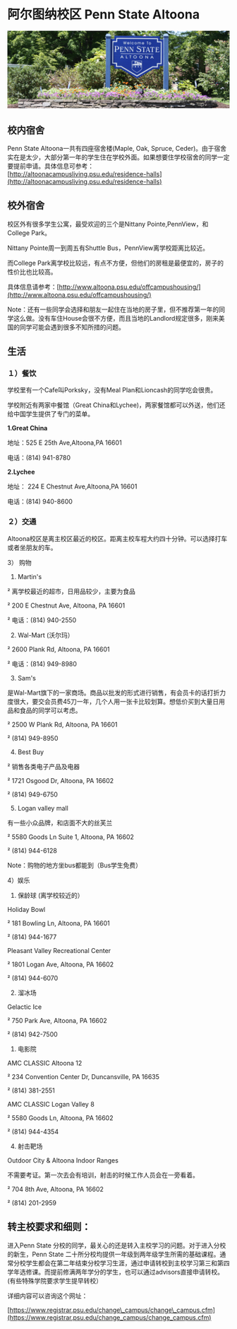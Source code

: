 # 阿尔图纳校区  Penn State Altoona

![](../.gitbook/assets/image%20%28155%29.png)

## 校内宿舍

Penn State Altoona一共有四座宿舍楼\(Maple, Oak, Spruce, Ceder\)。由于宿舍实在是太少，大部分第一年的学生住在学校外面。如果想要住学校宿舍的同学一定要提前申请。具体信息可参考：[http://altoonacampusliving.psu.edu/residence-halls](http://altoonacampusliving.psu.edu/residence-halls)

## 校外宿舍

校区外有很多学生公寓，最受欢迎的三个是Nittany Pointe,PennView，和College Park。

Nittany Pointe周一到周五有Shuttle Bus，PennView离学校距离比较近。

而College Park离学校比较远，有点不方便，但他们的房租是最便宜的，房子的性价比也比较高。

具体信息请参考：[http://www.altoona.psu.edu/offcampushousing/](http://www.altoona.psu.edu/offcampushousing/)

Note：还有一些同学会选择和朋友一起住在当地的房子里，但不推荐第一年的同学这么做。没有车住House会很不方便，而且当地的Landlord规定很多，刚来美国的同学可能会遇到很多不知所措的问题。

## 生活

### １）餐饮

学校里有一个Cafe叫Porksky，没有Meal Plan和Lioncash的同学吃会很贵。

学校附近有两家中餐馆（Great China和Lychee\)，两家餐馆都可以外送，他们还给中国学生提供了专门的菜单。

**1.Great China**

地址：525 E 25th Ave,Altoona,PA 16601

电话：\(814\) 941-8780

**2.Lychee**

地址： 224 E Chestnut Ave,Altoona,PA 16601

电话：\(814\) 940-8600

### ２）交通

Altoona校区是离主校区最近的校区。距离主校车程大约四十分钟。可以选择打车或者坐朋友的车。



3） 购物

1. Martin's

² 离学校最近的超市，日用品较少，主要为食品

² 200 E Chestnut Ave, Altoona, PA 16601

² 电话：\(814\) 940-2550

2. Wal-Mart \(沃尔玛）

² 2600 Plank Rd, Altoona, PA 16601

² 电话：\(814\) 949-8980

3. Sam's

是Wal-Mart旗下的一家商场。商品以批发的形式进行销售，有会员卡的话打折力度很大，要交会员费45刀一年，几个人用一张卡比较划算。想低价买到大量日用品和食品的同学可以考虑。

² 2500 W Plank Rd, Altoona, PA 16601

² \(814\) 949-8950

4. Best Buy

² 销售各类电子产品及电器

² 1721 Osgood Dr, Altoona, PA 16602

² \(814\) 949-6750

5. Logan valley mall

有一些小众品牌，和店面不大的丝芙兰

² 5580 Goods Ln Suite 1, Altoona, PA 16602

² \(814\) 944-6128

Note：购物的地方坐bus都能到（Bus学生免费）

4）娱乐

1. 保龄球 \(离学校较近的）

Holiday Bowl

² 181 Bowling Ln, Altoona, PA 16601

² \(814\) 944-1677

Pleasant Valley Recreational Center

² 1801 Logan Ave, Altoona, PA 16602

² \(814\) 944-6070

2. 溜冰场

Gelactic Ice

² 750 Park Ave, Altoona, PA 16602

² \(814\) 942-7500

1. 电影院

AMC CLASSIC Altoona 12

² 234 Convention Center Dr, Duncansville, PA 16635

² \(814\) 381-2551

AMC CLASSIC Logan Valley 8

² 5580 Goods Ln, Altoona, PA 16602

² \(814\) 944-4354

4. 射击靶场

Outdoor City & Altoona Indoor Ranges

不需要考证。第一次去会有培训，射击的时候工作人员会在一旁看着。

² 704 8th Ave, Altoona, PA 16602

² \(814\) 201-2959

## 转主校要求和细则：

进入Penn State 分校的同学，最关心的还是转入主校学习的问题。对于进入分校的新生，Penn State 二十所分校均提供一年级到两年级学生所需的基础课程。通常分校学生都会在第二年结束分校学习生涯，通过申请转校到主校学习第三和第四学年选修课。而提前修满两年学分的学生，也可以通过advisors直接申请转校。\(有些特殊学院要求学生提早转校）

详细内容可以咨询这个网址：

[https://www.registrar.psu.edu/change\_campus/change\_campus.cfm](https://www.registrar.psu.edu/change_campus/change_campus.cfm)

